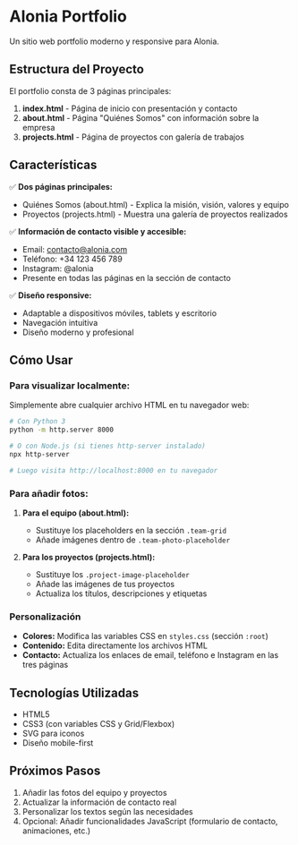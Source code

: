 # Alonia Portfolio

Un sitio web portfolio moderno y responsive para Alonia.

## Estructura del Proyecto

El portfolio consta de 3 páginas principales:

1. **index.html** - Página de inicio con presentación y contacto
2. **about.html** - Página "Quiénes Somos" con información sobre la empresa
3. **projects.html** - Página de proyectos con galería de trabajos

## Características

✅ **Dos páginas principales:**
- Quiénes Somos (about.html) - Explica la misión, visión, valores y equipo
- Proyectos (projects.html) - Muestra una galería de proyectos realizados

✅ **Información de contacto visible y accesible:**
- Email: contacto@alonia.com
- Teléfono: +34 123 456 789
- Instagram: @alonia
- Presente en todas las páginas en la sección de contacto

✅ **Diseño responsive:**
- Adaptable a dispositivos móviles, tablets y escritorio
- Navegación intuitiva
- Diseño moderno y profesional

## Cómo Usar

### Para visualizar localmente:

Simplemente abre cualquier archivo HTML en tu navegador web:

```bash
# Con Python 3
python -m http.server 8000

# O con Node.js (si tienes http-server instalado)
npx http-server

# Luego visita http://localhost:8000 en tu navegador
```

### Para añadir fotos:

1. **Para el equipo (about.html):**
   - Sustituye los placeholders en la sección `.team-grid`
   - Añade imágenes dentro de `.team-photo-placeholder`

2. **Para los proyectos (projects.html):**
   - Sustituye los `.project-image-placeholder`
   - Añade las imágenes de tus proyectos
   - Actualiza los títulos, descripciones y etiquetas

### Personalización

- **Colores:** Modifica las variables CSS en `styles.css` (sección `:root`)
- **Contenido:** Edita directamente los archivos HTML
- **Contacto:** Actualiza los enlaces de email, teléfono e Instagram en las tres páginas

## Tecnologías Utilizadas

- HTML5
- CSS3 (con variables CSS y Grid/Flexbox)
- SVG para iconos
- Diseño mobile-first

## Próximos Pasos

1. Añadir las fotos del equipo y proyectos
2. Actualizar la información de contacto real
3. Personalizar los textos según las necesidades
4. Opcional: Añadir funcionalidades JavaScript (formulario de contacto, animaciones, etc.)